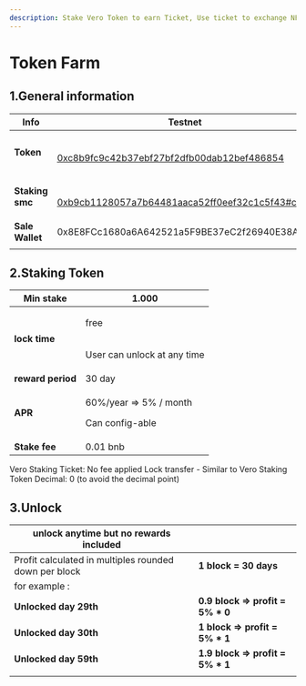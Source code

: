 ```yaml
---
description: Stake Vero Token to earn Ticket, Use ticket to exchange NFTs
---
```


# Token Farm

## 1.General information

| **Info**        | **Testnet**                                                                                                                                                                        | **Mainnet**                                    |
| --------------- | ---------------------------------------------------------------------------------------------------------------------------------------------------------------------------------- | ---------------------------------------------- |
| **Token**       | <p><a href="https://testnet.bscscan.com/token/0xc8b9fc9c42b37ebf27bf2dfb00dab12bef486854"><strong></strong><br><strong></strong>0xc8b9fc9c42b37ebf27bf2dfb00dab12bef486854</a></p> | **0x0ef008ff963572d3dabc12e222420f537ddabf94** |
| **Staking smc** | <p><a href="https://testnet.bscscan.com/address/0xb9cb1128057a7b64481aaca52ff0eef32c1c5f43#code"><br>0xb9cb1128057a7b64481aaca52ff0eef32c1c5f43#code</a></p>                       |                                                |
| **Sale Wallet** | 0x8E8FCc1680a6A642521a5F9BE37eC2f26940E38A                                                                                                                                         |                                                |
|                 |                                                                                                                                                                                    |                                                |

## 2.**Staking Token**

| Min stake         | **1.000**                                               |
| ----------------- | ------------------------------------------------------- |
| **lock time**     | <p>free</p><p><br>User can unlock at any time</p>       |
| **reward period** | 30 day                                                  |
| **APR**           | <p>60%/year => 5% / month</p><p>Can config-able<br></p> |
| **Stake fee**     | 0.01 bnb                                                |

Vero Staking Ticket: No fee applied Lock transfer - Similar to Vero Staking Token Decimal: 0 (to avoid the decimal point)

## **3.Unlock**

| unlock anytime but no rewards included                |                                   |
| ----------------------------------------------------- | --------------------------------- |
| Profit calculated in multiples rounded down per block | **1 block = 30 days**             |
| for example :                                         |                                   |
| **Unlocked day 29th**                                 | **0.9 block => profit = 5% \* 0** |
| **Unlocked day 30th**                                 | **1 block => profit = 5% \* 1**   |
| **Unlocked day 59th**                                 | **1.9 block => profit = 5% \* 1** |
|                                                       |                                   |



##
